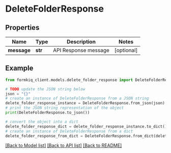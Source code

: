 # DeleteFolderResponse


## Properties

Name | Type | Description | Notes
------------ | ------------- | ------------- | -------------
**message** | **str** | API Response message | [optional] 

## Example

```python
from formkiq_client.models.delete_folder_response import DeleteFolderResponse

# TODO update the JSON string below
json = "{}"
# create an instance of DeleteFolderResponse from a JSON string
delete_folder_response_instance = DeleteFolderResponse.from_json(json)
# print the JSON string representation of the object
print(DeleteFolderResponse.to_json())

# convert the object into a dict
delete_folder_response_dict = delete_folder_response_instance.to_dict()
# create an instance of DeleteFolderResponse from a dict
delete_folder_response_from_dict = DeleteFolderResponse.from_dict(delete_folder_response_dict)
```
[[Back to Model list]](../README.md#documentation-for-models) [[Back to API list]](../README.md#documentation-for-api-endpoints) [[Back to README]](../README.md)


